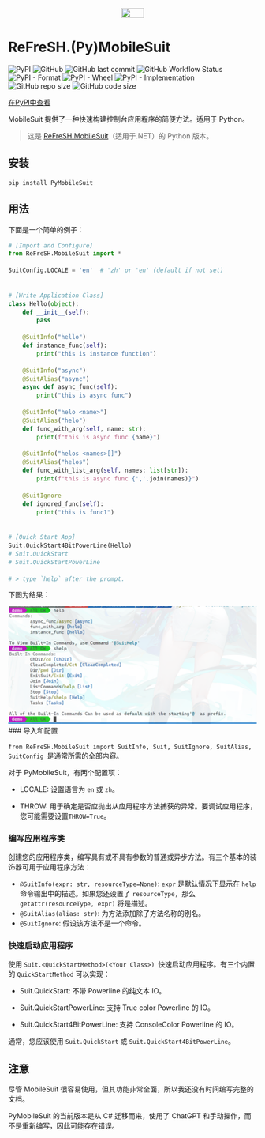 <div  align=center>
    <img src="https://raw.githubusercontent.com/HIT-ReFreSH/PyMobileSuit/main/images/logo.png" width = 30% height = 30%  />
</div>

# ReFreSH.(Py)MobileSuit

![PyPI](https://img.shields.io/pypi/v/PyMobileSuit?style=flat-square)
![GitHub](https://img.shields.io/github/license/HIT-ReFreSH/PyMobileSuit?style=flat-square)
![GitHub last commit](https://img.shields.io/github/last-commit/HIT-ReFreSH/PyMobileSuit?style=flat-square)
![GitHub Workflow Status](https://img.shields.io/github/workflow/status/HIT-ReFreSH/PyMobileSuit/deploy?style=flat-square)
![PyPI - Format](https://img.shields.io/pypi/format/PyMobileSuit?style=flat-square)
![PyPI - Wheel](https://img.shields.io/pypi/wheel/PyMobileSuit?style=flat-square)
![PyPI - Implementation](https://img.shields.io/pypi/implementation/PyMobileSuit?style=flat-square)
![GitHub repo size](https://img.shields.io/github/repo-size/HIT-ReFreSH/PyMobileSuit?style=flat-square)
![GitHub code size](https://img.shields.io/github/languages/code-size/HIT-ReFreSH/PyMobileSuit?style=flat-square)

[在PyPI中查看](https://pypi.org/project/PyMobileSuit/)

MobileSuit 提供了一种快速构建控制台应用程序的简便方法。适用于 Python。

> 这是 [ReFreSH.MobileSuit](https://github.com/HIT-ReFreSH/MobileSuit)（适用于.NET）的 Python 版本。

## 安装

```
pip install PyMobileSuit
```

## 用法

下面是一个简单的例子：

```python
# [Import and Configure]
from ReFreSH.MobileSuit import *

SuitConfig.LOCALE = 'en'  # 'zh' or 'en' (default if not set)


# [Write Application Class]
class Hello(object):
    def __init__(self):
        pass

    @SuitInfo("hello")
    def instance_func(self):
        print("this is instance function")

    @SuitInfo("async")
    @SuitAlias("async")
    async def async_func(self):
        print("this is async func")

    @SuitInfo("helo <name>")
    @SuitAlias("helo")
    def func_with_arg(self, name: str):
        print(f"this is async func {name}")

    @SuitInfo("helos <names>[]")
    @SuitAlias("helos")
    def func_with_list_arg(self, names: list[str]):
        print(f"this is async func {','.join(names)}")

    @SuitIgnore
    def ignored_func(self):
        print("this is func1")


# [Quick Start App]
Suit.QuickStart4BitPowerLine(Hello)
# Suit.QuickStart
# Suit.QuickStartPowerLine

# > type `help` after the prompt.
```

下图为结果：

<div  align=center>
    <img src="../img/pyms-help.png"/>
</div>
### 导入和配置

`from ReFreSH.MobileSuit import SuitInfo, Suit, SuitIgnore, SuitAlias, SuitConfig `是通常所需的全部内容。

 对于 PyMobileSuit，有两个配置项：

- LOCALE: 设置语言为 `en` 或 `zh`。

- THROW: 用于确定是否应抛出从应用程序方法捕获的异常。要调试应用程序，您可能需要设置`THROW=True`。

### 编写应用程序类

创建您的应用程序类，编写具有或不具有参数的普通或异步方法。有三个基本的装饰器可用于应用程序方法：

- `@SuitInfo(expr: str, resourceType=None)`: `expr` 是默认情况下显示在 `help`命令输出中的描述。如果您还设置了 `resourceType`，那么 `getattr(resourceType, expr)` 将是描述。
- `@SuitAlias(alias: str)`: 为方法添加除了方法名称的别名。
- `@SuitIgnore`: 假设该方法不是一个命令。

### 快速启动应用程序

使用 `Suit.<QuickStartMethod>(<Your Class>) `快速启动应用程序。有三个内置的 `QuickStartMethod` 可以实现：

- Suit.QuickStart: 不带 Powerline 的纯文本 IO。

- Suit.QuickStartPowerLine: 支持 True color Powerline 的 IO。

- Suit.QuickStart4BitPowerLine: 支持 ConsoleColor Powerline 的 IO。

通常，您应该使用 `Suit.QuickStart` 或 `Suit.QuickStart4BitPowerLine`。 

## 注意

尽管 MobileSuit 很容易使用，但其功能非常全面，所以我还没有时间编写完整的文档。

PyMobileSuit 的当前版本是从 C# 迁移而来，使用了 ChatGPT 和手动操作，而不是重新编写，因此可能存在错误。
 